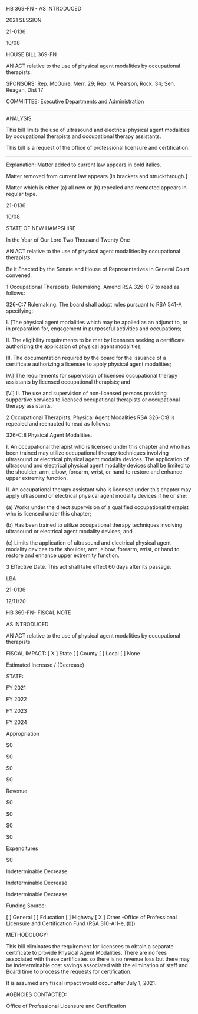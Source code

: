  HB 369-FN - AS INTRODUCED

 

 

2021 SESSION

 21-0136

 10/08

 

HOUSE BILL 369-FN

 

AN ACT relative to the use of physical agent modalities by occupational therapists.

 

SPONSORS: Rep. McGuire, Merr. 29; Rep. M. Pearson, Rock. 34; Sen. Reagan, Dist 17

 

COMMITTEE: Executive Departments and Administration

 

-----------------------------------------------------------------

 

ANALYSIS

 

 This bill limits the use of ultrasound and electrical physical agent modalities by occupational therapists and occupational therapy assistants.

 

 This bill is a request of the office of professional licensure and certification.

 

- - - - - - - - - - - - - - - - - - - - - - - - - - - - - - - - - - - - - - - - - - - - - - - - - - - - - - - - - - - - - - - - - - - - - - - - - - - 

 

Explanation: Matter added to current law appears in bold italics.

 Matter removed from current law appears [in brackets and struckthrough.]

 Matter which is either (a) all new or (b) repealed and reenacted appears in regular type.

 21-0136

 10/08

 

STATE OF NEW HAMPSHIRE

 

In the Year of Our Lord Two Thousand Twenty One

 

AN ACT relative to the use of physical agent modalities by occupational therapists.

 

Be it Enacted by the Senate and House of Representatives in General Court convened:

 

 1 Occupational Therapists; Rulemaking. Amend RSA 326-C:7 to read as follows: 

 326-C:7 Rulemaking. The board shall adopt rules pursuant to RSA 541-A specifying: 

 I. [The physical agent modalities which may be applied as an adjunct to, or in preparation for, engagement in purposeful activities and occupations; 

 II. The eligibility requirements to be met by licensees seeking a certificate authorizing the application of physical agent modalities; 

 III. The documentation required by the board for the issuance of a certificate authorizing a licensee to apply physical agent modalities; 

 IV.] The requirements for supervision of licensed occupational therapy assistants by licensed occupational therapists; and 

 [V.] II. The use and supervision of non-licensed persons providing supportive services to licensed occupational therapists or occupational therapy assistants. 

 2 Occupational Therapists; Physical Agent Modalities RSA 326-C:8 is repealed and reenacted to read as follows:

 326-C:8 Physical Agent Modalities. 

 I. An occupational therapist who is licensed under this chapter and who has been trained may utilize occupational therapy techniques involving ultrasound or electrical physical agent modality devices. The application of ultrasound and electrical physical agent modality devices shall be limited to the shoulder, arm, elbow, forearm, wrist, or hand to restore and enhance upper extremity function.

 II. An occupational therapy assistant who is licensed under this chapter may apply ultrasound or electrical physical agent modality devices if he or she:

 (a) Works under the direct supervision of a qualified occupational therapist who is licensed under this chapter;

 (b) Has been trained to utilize occupational therapy techniques involving ultrasound or electrical agent modality devices; and 

 (c) Limits the application of ultrasound and electrical physical agent modality devices to the shoulder, arm, elbow, forearm, wrist, or hand to restore and enhance upper extremity function.

 3 Effective Date. This act shall take effect 60 days after its passage.

 

LBA

 21-0136

 12/11/20

 

HB 369-FN- FISCAL NOTE

AS INTRODUCED

 

AN ACT relative to the use of physical agent modalities by occupational therapists.

 

FISCAL IMPACT: [ X ] State [ ] County [ ] Local [ ] None

   

 

   

Estimated Increase / (Decrease)

  STATE:

FY 2021

FY 2022

FY 2023

FY 2024

   Appropriation

$0

$0

$0

$0

   Revenue

$0

$0

$0

$0

   Expenditures

$0

Indeterminable Decrease

Indeterminable Decrease

Indeterminable Decrease

  Funding Source:

 [ ] General [ ] Education [ ] Highway [ X ] Other -Office of Professional Licensure and Certification Fund (RSA 310-A:1-e,I(b))

   

METHODOLOGY:

This bill eliminates the requirement for licensees to obtain a separate certificate to provide Physical Agent Modalities. There are no fees associated with these certificates so there is no revenue loss but there may be indeterminable cost savings associated with the elimination of staff and Board time to process the requests for certification.

 

It is assumed any fiscal impact would occur after July 1, 2021.

 

AGENCIES CONTACTED:

Office of Professional Licensure and Certification

 

